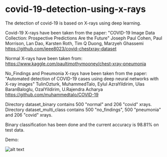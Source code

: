 # covid-19-detection-using-x-rays

The detection of covid-19 is based on X-rays using deep learning.

Covid-19 X-rays have been taken from the paper:
"COVID-19 Image Data Collection: Prospective Predictions Are the Future"
Joseph Paul Cohen, Paul Morrison, Lan Dao, Karsten Roth, Tim Q Duong, Marzyeh Ghassemi
https://github.com/ieee8023/covid-chestxray-dataset

Normal X-rays have been taken from:
https://www.kaggle.com/paultimothymooney/chest-xray-pneumonia

No_Findings and Pneumonia X-rays have been taken from the paper:
"Automated detection of COVID-19 cases using deep neural networks with X-ray images"
TulinOzturk, MuhammedTalo, Eylul AzraYildirim, Ulas BaranBaloglu, OzalYildirim, U.Rajendra Acharya
https://github.com/muhammedtalo/COVID-19

Directory dataset_binary contains 500 "normal" and 206 "covid" xrays.
Directory dataset_multi_class contains 500 "no_findings", 500 "pneumonia" and 206 "covid" xrays.

Binary classification has been done and the current accuracy is 98.81% on test data.

Demo:

![alt text][logo]

[logo]: https://github.com/kcbharat100/covid-19-detection-using-x-rays/blob/master/resources/gif/covid%20gif%20video.gif
